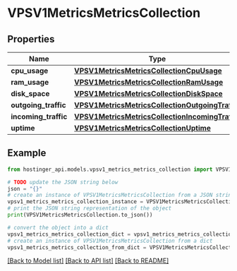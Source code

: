 # VPSV1MetricsMetricsCollection


## Properties

Name | Type | Description | Notes
------------ | ------------- | ------------- | -------------
**cpu_usage** | [**VPSV1MetricsMetricsCollectionCpuUsage**](VPSV1MetricsMetricsCollectionCpuUsage.md) |  | [optional] 
**ram_usage** | [**VPSV1MetricsMetricsCollectionRamUsage**](VPSV1MetricsMetricsCollectionRamUsage.md) |  | [optional] 
**disk_space** | [**VPSV1MetricsMetricsCollectionDiskSpace**](VPSV1MetricsMetricsCollectionDiskSpace.md) |  | [optional] 
**outgoing_traffic** | [**VPSV1MetricsMetricsCollectionOutgoingTraffic**](VPSV1MetricsMetricsCollectionOutgoingTraffic.md) |  | [optional] 
**incoming_traffic** | [**VPSV1MetricsMetricsCollectionIncomingTraffic**](VPSV1MetricsMetricsCollectionIncomingTraffic.md) |  | [optional] 
**uptime** | [**VPSV1MetricsMetricsCollectionUptime**](VPSV1MetricsMetricsCollectionUptime.md) |  | [optional] 

## Example

```python
from hostinger_api.models.vpsv1_metrics_metrics_collection import VPSV1MetricsMetricsCollection

# TODO update the JSON string below
json = "{}"
# create an instance of VPSV1MetricsMetricsCollection from a JSON string
vpsv1_metrics_metrics_collection_instance = VPSV1MetricsMetricsCollection.from_json(json)
# print the JSON string representation of the object
print(VPSV1MetricsMetricsCollection.to_json())

# convert the object into a dict
vpsv1_metrics_metrics_collection_dict = vpsv1_metrics_metrics_collection_instance.to_dict()
# create an instance of VPSV1MetricsMetricsCollection from a dict
vpsv1_metrics_metrics_collection_from_dict = VPSV1MetricsMetricsCollection.from_dict(vpsv1_metrics_metrics_collection_dict)
```
[[Back to Model list]](../README.md#documentation-for-models) [[Back to API list]](../README.md#documentation-for-api-endpoints) [[Back to README]](../README.md)


